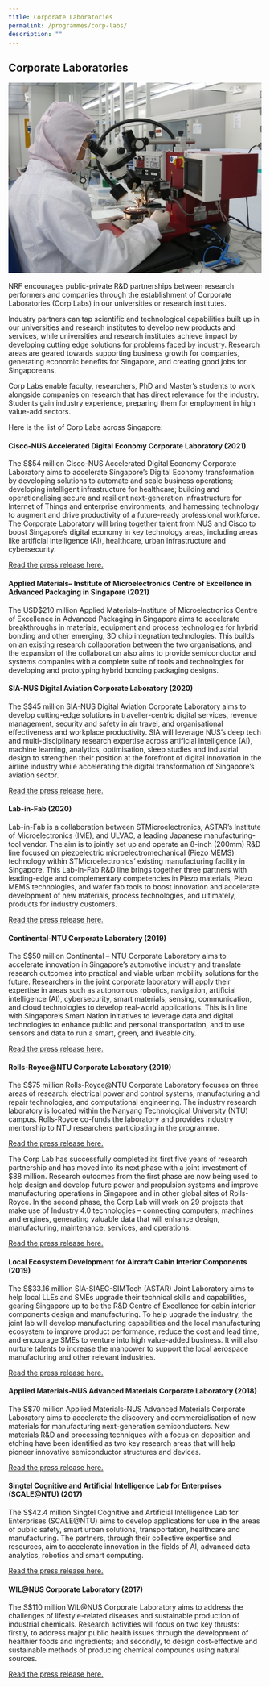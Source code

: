 ```yaml
---
title: Corporate Laboratories
permalink: /programmes/corp-labs/
description: ""
---
```

## Corporate Laboratories ##

![](/images/Programmes/graphene-center.jpg)

NRF encourages public-private R&amp;D partnerships between research performers and companies through the establishment of Corporate Laboratories (Corp Labs) in our universities or research institutes.

Industry partners can tap scientific and technological capabilities built up in our universities and research institutes to develop new products and services, while universities and research institutes achieve impact by developing cutting edge solutions for problems faced by industry. Research areas are geared towards supporting business growth for companies, generating economic benefits for Singapore, and creating good jobs for Singaporeans.

Corp Labs enable faculty, researchers, PhD and Master’s students to work alongside companies on research that has direct relevance for the industry. Students gain industry experience, preparing them for employment in high value-add sectors.

Here is the list of Corp Labs across Singapore:

#### Cisco-NUS Accelerated Digital Economy Corporate Laboratory (2021) ####

The S$54 million Cisco-NUS Accelerated Digital Economy Corporate Laboratory aims to accelerate Singapore’s Digital Economy transformation by developing solutions to automate and scale business operations; developing intelligent infrastructure for healthcare; building and operationalising secure and resilient next-generation infrastructure for Internet of Things and enterprise environments, and harnessing technology to augment and drive productivity of a future-ready professional workforce. The Corporate Laboratory will bring together talent from NUS and Cisco to boost Singapore’s digital economy in key technology areas, including areas like artificial intelligence (AI), healthcare, urban infrastructure and cybersecurity.

[Read the press release here.](https://news.nus.edu.sg/new-cisco-nus-corporate-lab-to-accelerate-singapores-digital-transformation/)

#### Applied Materials– Institute of Microelectronics Centre of Excellence in Advanced Packaging in Singapore (2021) ####

The USD$210 million Applied Materials–Institute of Microelectronics Centre of Excellence in Advanced Packaging in Singapore aims to accelerate breakthroughs in materials, equipment and process technologies for hybrid bonding and other emerging, 3D chip integration technologies. This builds on an existing research collaboration between the two organisations, and the expansion of the collaboration also aims to provide semiconductor and systems companies with a complete suite of tools and technologies for developing and prototyping hybrid bonding packaging designs.

#### SIA-NUS Digital Aviation Corporate Laboratory (2020) ####

The S$45 million SIA-NUS Digital Aviation Corporate Laboratory aims to develop cutting-edge solutions in traveller-centric digital services, revenue management, security and safety in air travel, and organisational effectiveness and workplace productivity. SIA will leverage NUS’s deep tech and multi-disciplinary research expertise across artificial intelligence (AI), machine learning, analytics, optimisation, sleep studies and industrial design to strengthen their position at the forefront of digital innovation in the airline industry while accelerating the digital transformation of Singapore’s aviation sector.

[Read the press release here.](https://news.nus.edu.sg/new-sia-nus-corporate-laboratory-to-spur-digital-innovation-in-singapores-aviation-sector/)

#### Lab-in-Fab (2020) ####

Lab-in-Fab is a collaboration between STMicroelectronics, ASTAR’s Institute of Microelectronics (IME), and ULVAC, a leading Japanese manufacturing-tool vendor. The aim is to jointly set up and operate an 8-inch (200mm) R&D line focused on piezoelectric microelectromechanical (Piezo MEMS) technology within STMicroelectronics’ existing manufacturing facility in Singapore. This Lab-in-Fab R&D line brings together three partners with leading-edge and complementary competencies in Piezo materials, Piezo MEMS technologies, and wafer fab tools to boost innovation and accelerate development of new materials, process technologies, and ultimately, products for industry customers.

[Read the press release here.](https://www.a-star.edu.sg/docs/librariesprovider18/default-document-library/stmicroelectronics-establishes-world-s-first-lab-in-fab-to-advance-adoption-of-piezoelectric-mems-in-singapore-in-partnership-with-astar-and-ulvac.pdf)

#### Continental-NTU Corporate Laboratory (2019) ####

The S$50 million Continental – NTU Corporate Laboratory aims to accelerate innovation in Singapore’s automotive industry and translate research outcomes into practical and viable urban mobility solutions for the future. Researchers in the joint corporate laboratory will apply their expertise in areas such as autonomous robotics, navigation, artificial intelligence (AI), cybersecurity, smart materials, sensing, communication, and cloud technologies to develop real-world applications. This is in line with Singapore’s Smart Nation initiatives to leverage data and digital technologies to enhance public and personal transportation, and to use sensors and data to run a smart, green, and liveable city.

[Read the press release here.](https://www.ntu.edu.sg/docs/default-source/corporate-ntu/hub-news/ntu-singapore-and-continental-launch-sgd50-million-joint-lab-to-develop-next-generation-urban-mobility-solutions-ff354294-ea20-4d9e-bddf-c2d2cd9064c4.pdf?sfvrsn=b0a5cd3f_3)

#### Rolls-Royce@NTU Corporate Laboratory (2019) ####

The S$75 million Rolls-Royce@NTU Corporate Laboratory focuses on three areas of research: electrical power and control systems, manufacturing and repair technologies, and computational engineering. The industry research laboratory is located within the Nanyang Technological University (NTU) campus. Rolls-Royce co-funds the laboratory and provides industry mentorship to NTU researchers participating in the programme.

[Read the press release here.](https://go.gov.sg/corp-lab-scheme)

The Corp Lab has successfully completed its first five years of research partnership and has moved into its next phase with a joint investment of $88 million. Research outcomes from the first phase are now being used to help design and develop future power and propulsion systems and improve manufacturing operations in Singapore and in other global sites of Rolls-Royce. In the second phase, the Corp Lab will work on 29 projects that make use of Industry 4.0 technologies – connecting computers, machines and engines, generating valuable data that will enhance design, manufacturing, maintenance, services, and operations.

[Read the press release here.](https://go.gov.sg/corp-lab-rr-ntu)

#### Local Ecosystem Development for Aircraft Cabin Interior Components (2019) ####

The S$33.16 million SIA-SIAEC-SIMTech (ASTAR) Joint Laboratory aims to help local LLEs and SMEs upgrade their technical skills and capabilities, gearing Singapore up to be the R&D Centre of Excellence for cabin interior components design and manufacturing. To help upgrade the industry, the joint lab will develop manufacturing capabilities and the local manufacturing ecosystem to improve product performance, reduce the cost and lead time, and encourage SMEs to venture into high value-added business. It will also nurture talents to increase the manpower to support the local aerospace manufacturing and other relevant industries.

[Read the press release here.](https://www.a-star.edu.sg/simtech/news-events/SIMTech-Manufacturing-Matters/MM/features/pe-matters-sia-siaec-simtech-joint-lab)

#### Applied Materials-NUS Advanced Materials Corporate Laboratory (2018) ####

The S$70 million Applied Materials-NUS Advanced Materials Corporate Laboratory aims to accelerate the discovery and commercialisation of new materials for manufacturing next-generation semiconductors. New materials R&amp;D and processing techniques with a focus on deposition and etching have been identified as two key research areas that will help pioneer innovative semiconductor structures and devices.

[Read the press release here.](https://go.gov.sg/corp-lab-nus-applied-mats)

#### Singtel Cognitive and Artificial Intelligence Lab for Enterprises (SCALE@NTU) (2017) ####

The S$42.4 million Singtel Cognitive and Artificial Intelligence Lab for Enterprises (SCALE@NTU) aims to develop applications for use in the areas of public safety, smart urban solutions, transportation, healthcare and manufacturing. The partners, through their collective expertise and resources, aim to accelerate innovation in the fields of AI, advanced data analytics, robotics and smart computing.

[Read the press release here.](https://go.gov.sg/corp-lab-ntu-astar-singtel)

#### WIL@NUS Corporate Laboratory (2017) ####

The S$110 million WIL@NUS Corporate Laboratory aims to address the challenges of lifestyle-related diseases and sustainable production of industrial chemicals. Research activities will focus on two key thrusts: firstly, to address major public health issues through the development of healthier foods and ingredients; and secondly, to design cost-effective and sustainable methods of producing chemical compounds using natural sources.

[Read the press release here.](https://go.gov.sg/corp-lab-wilma-nus)